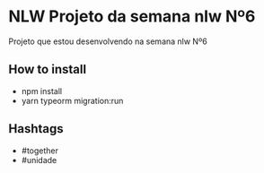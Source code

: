 # NLW Projeto da semana nlw Nº6

Projeto que estou desenvolvendo na semana nlw Nº6

## How to install

- npm install
- yarn typeorm migration:run

## Hashtags

- #together
- #unidade
